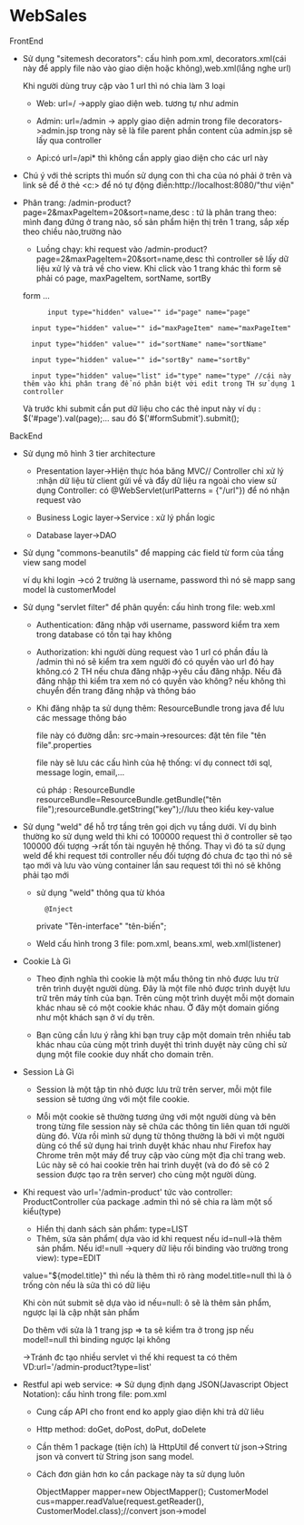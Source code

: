 # WebSales

FrontEnd
+ Sử dụng "sitemesh decorators": cấu hình pom.xml, decorators.xml(cái này để apply file nào vào giao diện hoặc không),web.xml(lắng nghe url)
  
  Khi người dùng truy cập vào 1 url thì nó chia làm 3 loại
  
  - Web: url=/ ->apply giao diện web. tương tự như admin
  
  - Admin: url=/admin -> apply giao diện admin trong file decorators->admin.jsp trong này sẽ là file parent
  phần content của admin.jsp sẽ lấy qua controller
  
  - Api:có url=/api* thì không cần apply giao diện cho các url này

+ Chú ý với thẻ scripts thì muốn sử dụng con thì cha của nó phải ở trên và link sẽ để ở thẻ <c:> để nó tự động điền:http://localhost:8080/"thư viện"

 	<link href="<c:url value='/template/web/css/style.css' />" rel="stylesheet" type="text/css" media="all"/>

+ Phân trang: /admin-product?page=2&maxPageItem=20&sort=name,desc  : tứ là phân trang theo: mình đang đứng ở trang nào, số sản phẩm hiện thị trên 1 trang, sắp xếp theo chiều nào,trường nào

	- Luồng chạy: khi request vào /admin-product?page=2&maxPageItem=20&sort=name,desc thì controller sẽ lấy dữ liệu xử lý và trả về cho view. Khi click vào 1 trang khác
	thì form sẽ phải có page, maxPageItem, sortName, sortBy

	form ...
	
	        input type="hidden" value="" id="page" name="page"
		
		input type="hidden" value="" id="maxPageItem" name="maxPageItem"
		
		input type="hidden" value="" id="sortName" name="sortName"
		
		input type="hidden" value="" id="sortBy" name="sortBy"
		
		input type="hidden" value="list" id="type" name="type" //cái này thêm vào khi phân trang để nó phân biệt với edit trong TH sử dụng 1 controller
	
	Và trước khi submit cần put dữ liệu cho các thẻ input này ví dụ : $('#page').val(page);... sau đó $('#formSubmit').submit();
	

BackEnd
+ Sử dụng mô hình 3 tier architecture
  
  - Presentation layer->Hiện thực hóa băng MVC// Controller chỉ xử lý :nhận dữ liệu từ client gửi về và đẩy dữ liệu ra ngoài cho view sử dụng
  	Controller: có @WebServlet(urlPatterns = {"/url"}) để nó nhận request vào

  - Business Logic layer->Service : xử lý phần logic
  
  - Database layer->DAO
 
+ Sử dụng "commons-beanutils" để mapping các field từ form của tầng view sang model
  
   ví dụ khi login ->có 2 trường là username, password thì nó sẽ mapp sang model là customerModel

+ Sử dụng "servlet filter" để phân quyền: cấu hình trong file: web.xml
  
  - Authentication: đăng nhập với username, password kiểm tra xem trong database có tồn tại hay không
  
  - Authorization: khi người dùng request vào 1 url có phần đầu là /admin thì nó sẽ kiểm tra xem người đó có quyền vào url đó hay không.có 2 TH nếu chưa đăng nhập->yêu cầu đăng nhập. Nếu đã đăng nhập thì kiểm tra xem nó có quyền vào không? nếu không thì chuyển đến trang đăng nhập và thông báo
  
  - Khi đăng nhập ta sử dụng thêm: ResourceBundle trong java để lưu các message thông báo
  
    file này có đường dẫn: src->main->resources: đặt tên file "tên file".properties
    
    file này sẽ lưu các cấu hình của hệ thống: ví dụ connect tới sql, message login, email,...
     
    cú pháp : ResourceBundle resourceBundle=ResourceBundle.getBundle("tên file");resourceBundle.getString("key");//lưu theo kiểu key-value
  
+ Sử dụng "weld" để hỗ trợ tầng trên gọi dịch vụ tầng dưới. Ví dụ bình thường ko sử dụng weld thì khi có 100000 request thì ở controller sẽ tạo 100000 đối tượng ->rất tốn tài nguyên hệ thống. Thay vì đó ta sử dụng weld để khi request tới controller nếu đối tượng đó chưa đc tạo thì nó sẽ tạo mới và lưu vào vùng container lần sau request tới thì nó sẽ không phải tạo mới
	- sử dụng "weld" thông qua từ khóa
  
      	    @Inject
	    private "Tên-interface" "tên-biến";
	    
	- Weld cấu hình trong 3 file: pom.xml, beans.xml, web.xml(listener)

+ Cookie Là Gì
  - Theo định nghĩa thì cookie là một mẩu thông tin nhỏ được lưu trừ trên trình duyệt người dùng. Đây là một file nhỏ được trình duyệt lưu trữ trên máy tính của bạn. Trên cùng một trình duyệt mỗi một domain khác nhau sẽ có một cookie khác nhau. Ở đây một domain giống như một khách sạn ở ví dụ trên.

  - Bạn cũng cần lưu ý rằng khi bạn truy cập một domain trên nhiều tab khác nhau của cùng một trình duyệt thì trình duyệt này cũng chỉ sử dụng một file cookie duy nhất cho domain trên.

+ Session Là Gì
  - Session là một tập tin nhỏ được lưu trữ trên server, mỗi một file session sẽ tương ứng với một file cookie.

  - Mỗi một cookie sẽ thường tương ứng với một người dùng và bên trong từng file session này sẽ chứa các thông tin liên quan tới người dùng đó. Vừa rồi mình sử dụng từ thông thường là bởi vì một người dùng có thể sử dụng hai trình duyệt khác nhau như Firefox hay Chrome trên một máy để truy cập vào cùng một địa chỉ trang web. Lúc này sẽ có hai cookie trên hai trình duyệt (và do đó sẽ có 2 session được tạo ra trên server) cho cùng một người dùng.

+ Khi request vào url='/admin-product' tức vào controller: ProductController của package .admin thì nó sẽ chia ra làm một số kiểu(type)
	- Hiển thị danh sách sản phẩm: type=LIST
	- Thêm, sửa sản phẩm( dựa vào id khi request nếu id=null->là thêm sản phẩm. Nếu id!=null ->query dữ liệu rồi binding vào trường trong view): type=EDIT
	
	value="${model.title}" thì nếu là thêm thì rõ ràng model.title=null thì là ô trống còn nếu là sửa thì có dữ liệu
	
	Khi còn nút submit sẽ dựa vào id nếu=null: ô sẽ là thêm sản phẩm, ngược lại là cập nhật sản phẩm
	
	Do thêm với sửa là 1 trang jsp => ta sẽ kiểm tra ở trong jsp nếu model!=null thì binding ngược lại không
	
	
	->Tránh đc tạo nhiều servlet vì thế khi request ta có thêm VD:url='/admin-product?type=list'
	
+ Restful api web service: => Sử dụng định dạng JSON(Javascript Object Notation): cấu hình trong file: pom.xml
	- Cung cấp API cho front end ko apply giao diện khi trả dữ liêu
	- Http method: doGet, doPost, doPut, doDelete
	- Cần thêm 1 package (tiện ích) là HttpUtil để convert từ json->String json và convert từ String json sang model.
	- Cách đơn giản hơn ko cần package này ta sử dụng luôn
	
		ObjectMapper mapper=new ObjectMapper();
		CustomerModel cus=mapper.readValue(request.getReader(), CustomerModel.class);//convert json->model

	
